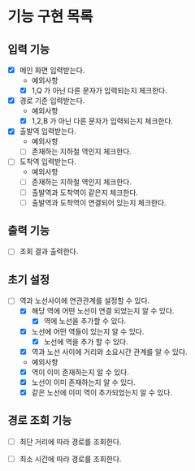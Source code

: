 # 기능 구현 목록

## 입력 기능
- [x] 메인 화면 입력받는다.
  - 예외사항 
  - [x] 1,Q 가 아닌 다른 문자가 입력되는지 체크한다.
- [x] 경로 기준 입력받는다. 
  - 예외사항
  - [x] 1,2,B 가 아닌 다른 문자가 입력되는지 체크한다. 
- [x] 출발역 입력받는다.
  - 예외사항
  - [ ] 존재하는 지하철 역인지 체크한다.
- [ ] 도착역 입력받는다.
  - 예외사항
  - [ ] 존재하는 지하철 역인지 체크한다. 
  - [ ] 출발역과 도착역이 같은지 체크한다. 
  - [ ] 출발역과 도착역이 연결되어 있는지 체크한다.

## 출력 기능
- [ ] 조회 결과 출력한다.

## 초기 설정
- [ ] 역과 노선사이에 연관관계를 설정할 수 있다.
  - [x] 해당 역에 어떤 노선이 연결 되었는지 알 수 있다.
    - [x] 역에 노선을 추가할 수 있다.
  - [x] 노선에 어떤 역들이 있는지 알 수 있다.
    - [x] 노선에 역을 추가 할 수 있다.
  - [x] 역과 노선 사이에 거리와 소요시간 관계를 알 수 있다. 
  - 예외사항
  - [x] 역이 이미 존재하는지 알 수 있다.
  - [x] 노선이 이미 존재하는지 알 수 있다. 
  - [x] 같은 노선에 이미 역이 추가되었는지 알 수 있다.

## 경로 조회 기능
- [ ] 최단 거리에 따라 경로를 조회한다.
- [ ] 최소 시간에 따라 경로를 조회한다.


